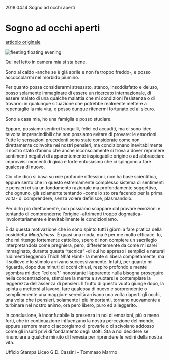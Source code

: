 2018.04.14 Sogno ad occhi aperti

# Sogno ad occhi aperti
[articolo originale](https://www.rivieratime.news/sogno-occhi-aperti/)

![fleeting floating evening](../../_resources/8a1fc07cfff3414aa3185c1e177f3dc4.png)

Qui nel letto in camera mia si sta bene.

Sono al caldo -anche se è già aprile e non fa troppo freddo-, e posso accoccolarmi nel morbido piumino.

Per quanto possa considerarmi stressato, stanco, insoddisfatto e deluso, posso solamente immaginare di essere un ricercato internazionale, di essere malato di una qualche malattia che mi condizioni l’esistenza o di trovarmi in qualunque situazione che potrebbe realmente mettere a repentaglio la mia vita, e posso dunque ritenermi fortunato ed al sicuro.

Sono a casa mia, ho una famiglia e posso studiare.

Eppure, possiamo sentirci tranquilli, felici ed accuditi, ma ci sono idee talvolta imprescindibili che non possiamo evitare di provare: le emozioni. Tutte le sensazioni precedenti sono state considerate come non direttamente coinvolte nei nostri pensieri, ma condizionano inevitabilmente il nostro stato d’animo che anche inconsciamente si trova a dover reprimere sentimenti negativi di apparentemente inspiegabile origine o ad abbracciare improvvisi momenti di gioia e forte entusiasmo che ci spingono a fare qualcosa di nuovo.

Ciò che dico si basa su mie profonde riflessioni, non ha base scientifica, eppure sento che in questo estremamente complesso sistema di sentimenti e pensieri ci sia un fondamento razionale ma profondamente soggettivo, che ognuno, già solamente tentando -come io sto ora facendo per la prima volta- di comprendere, senza volere definisce, plasmandolo.

Per dirlo più direttamente, non possiamo scappare dal provare emozioni e tentando di comprenderne l’origine -altrimenti troppo dogmatica- involontariamente e inevitabilmente le condizioniamo.

È da questa motivazione che io sono spinto tutti i giorni a fare pratica della cosiddetta _Mindfulness_. È quasi una moda, ma è per me molto efficace. Io, che mi ritengo fortemente cattolico, spero di non compiere un sacrilegio interpretandola come preghiera, però, differentemente da come mi sarei immaginato, durante questa “tecnica” -di cui ho appreso i semplici e naturali rudimenti leggendo Thích Nhất Hạnh- la mente si libera completamente, ma il sollievo e lo stimolo arrivano successivamente. Infatti, per quanto mi riguarda, dopo due minuti di occhi chiusi, respiro profondo e mente sgombra mi dico “ed ora?” nonostante l’apparente nulla bisogna proseguire nella concentrazione, stimolare la mente a svuotarsi e contemplare la leggerezza dell’assenza di pensieri. Il frutto di questo vuoto giunge dopo, la spinta a mettersi al lavoro, fare qualcosa di nuovo e sorprendente o semplicemente una maggiore serenità arrivano una volta riaperti gli occhi, una volta che i pensieri, solamente i più importanti, tornano nuovamente a turbinare nel nostro animo, ora però libero, puro ed alleggerito.

In conclusione, è inconfutabile la presenza in noi di emozioni, più o meno forti, che in continuazione influenzano la nostra percezione del mondo, eppure sempre meno ci accorgiamo di provarle o ci scivolano addosso come gli insulti privi di fondamento degli stolti. Sta a noi decidere se rinunciare a qualche minuto di frenesia per riprendere le redini della nostra vita.


Ufficio Stampa Liceo G.D. Cassini – Tommaso Marmo
